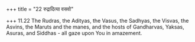 +++
title = "22 रुद्रादित्या वसवो"

+++
11.22 The Rudras, the Adityas, the Vasus, the Sadhyas, the Visvas, the
Asvins, the Maruts and the manes, and the hosts of Gandharvas, Yaksas,
Asuras, and Siddhas - all gaze upon You in amazement.

